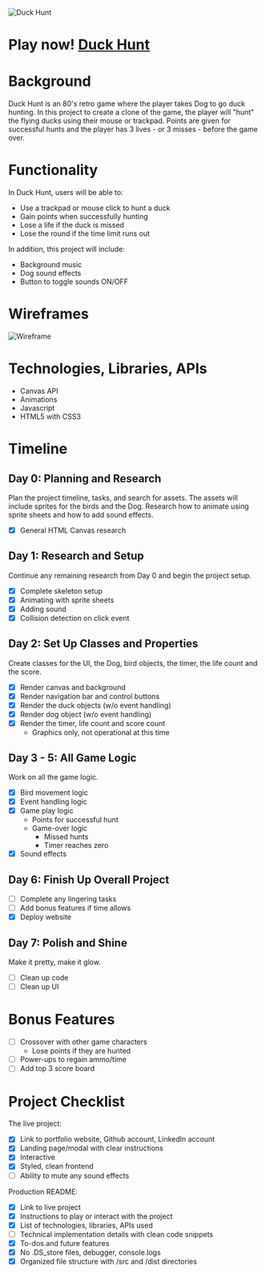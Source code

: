 ![Duck Hunt](https://i.imgur.com/yjncFVL.jpg)

# Play now! [Duck Hunt](https://vh71886.github.io/Duck-Hunt/)

# Background
Duck Hunt is an 80's retro game where the player takes Dog to go duck hunting. In this project to create a clone of the game, the player will "hunt" the flying ducks using their mouse or trackpad. Points are given for successful hunts and the player has 3 lives - or 3 misses - before the game over.

# Functionality
In Duck Hunt, users will be able to:
* Use a trackpad or mouse click to hunt a duck
* Gain points when successfully hunting
* Lose a life if the duck is missed
* Lose the round if the time limit runs out

In addition, this project will include:
* Background music
* Dog sound effects
* Button to toggle sounds ON/OFF

# Wireframes
![Wireframe](https://i.imgur.com/WmzEkKc.png)

# Technologies, Libraries, APIs
* Canvas API
* Animations
* Javascript
* HTML5 with CSS3

# Timeline
## Day 0: Planning and Research
Plan the project timeline, tasks, and search for assets. The assets will include sprites for the birds and the Dog. Research how to animate using sprite sheets and how to add sound effects.
- [X] General HTML Canvas research

## Day 1: Research and Setup
Continue any remaining research from Day 0 and begin the project setup. 
- [X] Complete skeleton setup
- [X] Animating with sprite sheets
- [X] Adding sound
- [X] Collision detection on click event

## Day 2: Set Up Classes and Properties
Create classes for the UI, the Dog, bird objects, the timer, the life count and the score.
- [X] Render canvas and background
- [X] Render navigation bar and control buttons
- [X] Render the duck objects (w/o event handling)
- [X] Render dog object (w/o event handling)
- [X] Render the timer, life count and score count
    - Graphics only, not operational at this time

## Day 3 - 5: All Game Logic
Work on all the game logic.
- [X] Bird movement logic
- [X] Event handling logic
- [X] Game play logic
    - Points for successful hunt
    - Game-over logic
        - Missed hunts
        - Timer reaches zero
- [X] Sound effects

## Day 6: Finish Up Overall Project
- [ ] Complete any lingering tasks
- [ ] Add bonus features if time allows
- [X] Deploy website

## Day 7: Polish and Shine
Make it pretty, make it glow.
- [ ] Clean up code
- [ ] Clean up UI

# Bonus Features
- [ ] Crossover with other game characters
    - Lose points if they are hunted
- [ ] Power-ups to regain ammo/time
- [ ] Add top 3 score board

# Project Checklist
The live project:
- [X] Link to portfolio website, Github account, LinkedIn account
- [X] Landing page/modal with clear instructions
- [X] Interactive
- [X] Styled, clean frontend
- [ ] Ability to mute any sound effects

Production README:
- [X] Link to live project 
- [X] Instructions to play or interact with the project
- [X] List of technologies, libraries, APIs used
- [ ] Technical implementation details with clean code snippets
- [X] To-dos and future features
- [X] No .DS_store files, debugger, console.logs
- [X] Organized file structure with /src and /dist directories